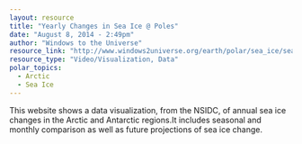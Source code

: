 ```yaml
---
layout: resource
title: "Yearly Changes in Sea Ice @ Poles"
date: "August 8, 2014 - 2:49pm"
author: "Windows to the Universe"
resource_link: "http://www.windows2universe.org/earth/polar/sea_ice/sea_ice_north_animate.html"
resource_type: "Video/Visualization, Data"
polar_topics:
  - Arctic
  - Sea Ice
---
```


This website shows a data visualization, from the NSIDC, of annual sea ice changes in the Arctic and Antarctic regions.It includes seasonal and monthly comparison as well as  future projections of sea ice change.
